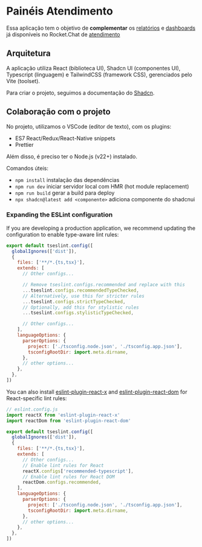 # Painéis Atendimento

Essa aplicação tem o objetivo de **complementar** os [relatórios](https://atendimento.camara.leg.br/omnichannel/reports) e [dashboards](https://atendimento.camara.leg.br/omnichannel/realtime-monitoring) já disponíveis no Rocket.Chat de [atendimento](https://atendimento.camara.leg.br)

## Arquitetura

A aplicação utiliza React (biblioteca UI), Shadcn UI (componentes UI), Typescript (linguagem) e TailwindCSS (framework CSS), gerenciados pelo Vite (toolset).

Para criar o projeto, seguimos a documentação do [Shadcn](https://ui.shadcn.com/docs/installation/vite).

## Colaboração com o projeto

No projeto, utilizamos o VSCode (editor de texto), com os plugins:
- ES7 React/Redux/React-Native snippets
- Prettier

Além disso, é preciso ter o Node.js (v22+) instalado.

Comandos úteis:

- `npm install` instalação das dependências
- `npm run dev` iniciar servidor local com HMR (hot module replacement)
- `npm run build` gerar a build para deploy
- `npx shadcn@latest add <componente>` adiciona componente do shadcnui



### Expanding the ESLint configuration

If you are developing a production application, we recommend updating the configuration to enable type-aware lint rules:

```js
export default tseslint.config([
  globalIgnores(['dist']),
  {
    files: ['**/*.{ts,tsx}'],
    extends: [
      // Other configs...

      // Remove tseslint.configs.recommended and replace with this
      ...tseslint.configs.recommendedTypeChecked,
      // Alternatively, use this for stricter rules
      ...tseslint.configs.strictTypeChecked,
      // Optionally, add this for stylistic rules
      ...tseslint.configs.stylisticTypeChecked,

      // Other configs...
    ],
    languageOptions: {
      parserOptions: {
        project: ['./tsconfig.node.json', './tsconfig.app.json'],
        tsconfigRootDir: import.meta.dirname,
      },
      // other options...
    },
  },
])
```

You can also install [eslint-plugin-react-x](https://github.com/Rel1cx/eslint-react/tree/main/packages/plugins/eslint-plugin-react-x) and [eslint-plugin-react-dom](https://github.com/Rel1cx/eslint-react/tree/main/packages/plugins/eslint-plugin-react-dom) for React-specific lint rules:

```js
// eslint.config.js
import reactX from 'eslint-plugin-react-x'
import reactDom from 'eslint-plugin-react-dom'

export default tseslint.config([
  globalIgnores(['dist']),
  {
    files: ['**/*.{ts,tsx}'],
    extends: [
      // Other configs...
      // Enable lint rules for React
      reactX.configs['recommended-typescript'],
      // Enable lint rules for React DOM
      reactDom.configs.recommended,
    ],
    languageOptions: {
      parserOptions: {
        project: ['./tsconfig.node.json', './tsconfig.app.json'],
        tsconfigRootDir: import.meta.dirname,
      },
      // other options...
    },
  },
])
```
